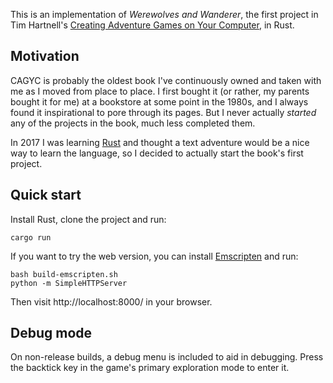 This is an implementation of _Werewolves and Wanderer_, the first
project in Tim Hartnell's [Creating Adventure Games on Your Computer][cagyc],
in Rust.

## Motivation

CAGYC is probably the oldest book I've continuously owned and taken
with me as I moved from place to place. I first bought it (or rather,
my parents bought it for me) at a bookstore at some point in the 1980s,
and I always found it inspirational to pore through its pages. But I
never actually _started_ any of the projects in the book, much less
completed them.

In 2017 I was learning [Rust][] and thought a text adventure would be
a nice way to learn the language, so I decided to actually start
the book's first project.

## Quick start

Install Rust, clone the project and run:

```
cargo run
```

If you want to try the web version, you can install [Emscripten][] and run:

```
bash build-emscripten.sh
python -m SimpleHTTPServer
```

Then visit http://localhost:8000/ in your browser.

## Debug mode

On non-release builds, a debug menu is included to aid in debugging.
Press the backtick key in the game's primary exploration mode to
enter it.

[cagyc]: http://www.atariarchives.org/adventure/
[Rust]: https://www.rust-lang.org/
[Emscripten]: http://emscripten.org/
